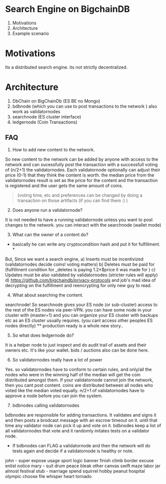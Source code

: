 # Search Engine on BigchainDB

1. Motivations
2. Architecture
3. Example scenario

# Motivations

Its a distributed search engine.
its not strictly decentralized.

# Architecture

1. DbChain on BigChainDb (ES BE no Mongo)
2. bdbnode (which you can use to post transactions to the network ) also work as validatornodes
3. searchnode (ES cluster interface)
4. ledgernode (Coin Transactions)

## FAQ

1. How to add new content to the network.

So new content to the network can be added by anyone with access to the network and can sucessfully post the transaction with a successfull voting of (n/2+1) the validatornodes.
Each validatornode optionally can adjust their price (0-1) that they think the content is worth.
the median price from the validatornodes result is set as the price for the content and the transaction is registered and the user gets the same amount of coins. 

> (voting time, etc and preferences can be changed by doing a transaction on those artifacts (if you can find them :) )

2. Does anyone run a validatornode?

It is not needed to have a running validatornode unless you want to post changes to the network. you can interact with the searchnode (wallet mode)

3. What can the owner of a content do?

* basically he can write any cryptocondition hash and put it for fulfillment. *

But, Since we want a search engine, 
a) Inserts must be incentivized (validatornodes decide coins! voting matters)
b) Deletes must be paid for (fulfillment condition for _deletes is paying 1.2*$price it was made for )
c) Updates must be also validated by validatornodes (stricter rules will apply)
d) https://github.com/bigchaindb/privacy-protocols and job's mad idea of decrypting on the fulfillment and reencrypting for only new guy to read.

4. What about searching the content.

searchnode!
So searchnode gives your ES node (or sub-cluster) access to the rest of the ES nodes via peer-VPN. 
you can have some node in your cluster with (master=1) and you can organize your ES cluster with backups etc as an ES cluster usually requires. (you cant access other peoples ES nodes directly)
** production ready is a whole new story..

5. So what does ledgernode do?

It is a helper node to just inspect and do audit trail of assets and their owners etc. It's like your wallet. bids / auctions also can be done here.

6. So validatornodes really have a lot of power

Yes. so validatornodes have to conform to certain rules, and only/all the nodes who were in the winning half of the median will get the coin distributed amongst them. 
If your validatornode cannot join the network, then you cant post content. 
coins are distributed between all nodes who voted like the median voted equally.
n/2+1 of validatornodes have to approve a node before you can join the system.

7. bdbnodes calling validatornodes

bdbnodes are responsible for adding transactions.
It validates and signs it and then posts a brodcast message with an escrow timeout on it.
until that time any validator node can pick it up and vote on it.
bdbnodes keep a list of all validatornodes that vote and it randomly initates tests on a validator node.
* If bdbnodes can FLAG a validatornode and then the network will do tests again and decide if a validatornode is healthy or note.

john - super expose usage sport logic banner finish climb border excuse enlist notice
mary - suit drum peace bleak other canvas swift maze labor jar almost festival
stub - marriage spend squirrel hobby peanut hospital olympic choose file whisper heart tornado

